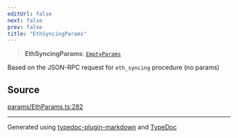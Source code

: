 ```yaml
---
editUrl: false
next: false
prev: false
title: "EthSyncingParams"
---
```


> **EthSyncingParams**: [`EmptyParams`](/reference/tevm/actions-types/type-aliases/emptyparams/)

Based on the JSON-RPC request for `eth_syncing` procedure (no params)

## Source

[params/EthParams.ts:282](https://github.com/evmts/tevm-monorepo/blob/main/packages/actions-types/src/params/EthParams.ts#L282)

***
Generated using [typedoc-plugin-markdown](https://www.npmjs.com/package/typedoc-plugin-markdown) and [TypeDoc](https://typedoc.org/)
